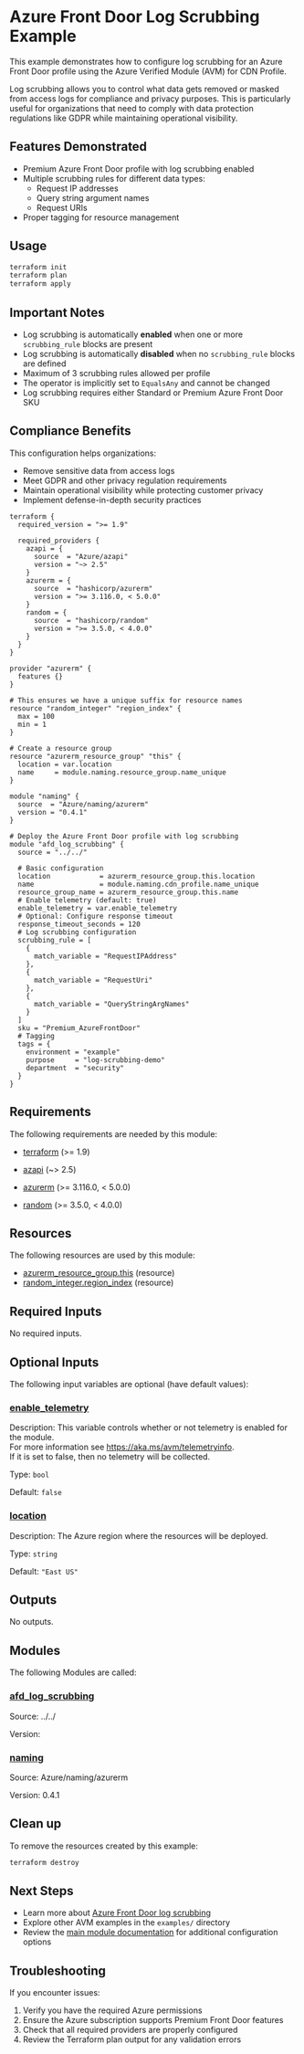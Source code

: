 <!-- BEGIN_TF_DOCS -->
# Azure Front Door Log Scrubbing Example

This example demonstrates how to configure log scrubbing for an Azure Front Door profile using the Azure Verified Module (AVM) for CDN Profile.

Log scrubbing allows you to control what data gets removed or masked from access logs for compliance and privacy purposes. This is particularly useful for organizations that need to comply with data protection regulations like GDPR while maintaining operational visibility.

## Features Demonstrated

- Premium Azure Front Door profile with log scrubbing enabled
- Multiple scrubbing rules for different data types:
  - Request IP addresses
  - Query string argument names  
  - Request URIs
- Proper tagging for resource management

## Usage

```bash
terraform init
terraform plan
terraform apply
```

## Important Notes

- Log scrubbing is automatically **enabled** when one or more `scrubbing_rule` blocks are present
- Log scrubbing is automatically **disabled** when no `scrubbing_rule` blocks are defined
- Maximum of 3 scrubbing rules allowed per profile
- The operator is implicitly set to `EqualsAny` and cannot be changed
- Log scrubbing requires either Standard or Premium Azure Front Door SKU

## Compliance Benefits

This configuration helps organizations:
- Remove sensitive data from access logs
- Meet GDPR and other privacy regulation requirements
- Maintain operational visibility while protecting customer privacy
- Implement defense-in-depth security practices

```hcl
terraform {
  required_version = ">= 1.9"

  required_providers {
    azapi = {
      source  = "Azure/azapi"
      version = "~> 2.5"
    }
    azurerm = {
      source  = "hashicorp/azurerm"
      version = ">= 3.116.0, < 5.0.0"
    }
    random = {
      source  = "hashicorp/random"
      version = ">= 3.5.0, < 4.0.0"
    }
  }
}

provider "azurerm" {
  features {}
}

# This ensures we have a unique suffix for resource names
resource "random_integer" "region_index" {
  max = 100
  min = 1
}

# Create a resource group
resource "azurerm_resource_group" "this" {
  location = var.location
  name     = module.naming.resource_group.name_unique
}

module "naming" {
  source  = "Azure/naming/azurerm"
  version = "0.4.1"
}

# Deploy the Azure Front Door profile with log scrubbing
module "afd_log_scrubbing" {
  source = "../../"

  # Basic configuration
  location            = azurerm_resource_group.this.location
  name                = module.naming.cdn_profile.name_unique
  resource_group_name = azurerm_resource_group.this.name
  # Enable telemetry (default: true)
  enable_telemetry = var.enable_telemetry
  # Optional: Configure response timeout
  response_timeout_seconds = 120
  # Log scrubbing configuration
  scrubbing_rule = [
    {
      match_variable = "RequestIPAddress"
    },
    {
      match_variable = "RequestUri"
    },
    {
      match_variable = "QueryStringArgNames"
    }
  ]
  sku = "Premium_AzureFrontDoor"
  # Tagging
  tags = {
    environment = "example"
    purpose     = "log-scrubbing-demo"
    department  = "security"
  }
}
```

<!-- markdownlint-disable MD033 -->
## Requirements

The following requirements are needed by this module:

- <a name="requirement_terraform"></a> [terraform](#requirement\_terraform) (>= 1.9)

- <a name="requirement_azapi"></a> [azapi](#requirement\_azapi) (~> 2.5)

- <a name="requirement_azurerm"></a> [azurerm](#requirement\_azurerm) (>= 3.116.0, < 5.0.0)

- <a name="requirement_random"></a> [random](#requirement\_random) (>= 3.5.0, < 4.0.0)

## Resources

The following resources are used by this module:

- [azurerm_resource_group.this](https://registry.terraform.io/providers/hashicorp/azurerm/latest/docs/resources/resource_group) (resource)
- [random_integer.region_index](https://registry.terraform.io/providers/hashicorp/random/latest/docs/resources/integer) (resource)

<!-- markdownlint-disable MD013 -->
## Required Inputs

No required inputs.

## Optional Inputs

The following input variables are optional (have default values):

### <a name="input_enable_telemetry"></a> [enable\_telemetry](#input\_enable\_telemetry)

Description: This variable controls whether or not telemetry is enabled for the module.  
For more information see <https://aka.ms/avm/telemetryinfo>.  
If it is set to false, then no telemetry will be collected.

Type: `bool`

Default: `false`

### <a name="input_location"></a> [location](#input\_location)

Description: The Azure region where the resources will be deployed.

Type: `string`

Default: `"East US"`

## Outputs

No outputs.

## Modules

The following Modules are called:

### <a name="module_afd_log_scrubbing"></a> [afd\_log\_scrubbing](#module\_afd\_log\_scrubbing)

Source: ../../

Version:

### <a name="module_naming"></a> [naming](#module\_naming)

Source: Azure/naming/azurerm

Version: 0.4.1

## Clean up

To remove the resources created by this example:

```bash
terraform destroy
```

## Next Steps

- Learn more about [Azure Front Door log scrubbing](https://docs.microsoft.com/en-us/azure/frontdoor/logs-scrubbing)
- Explore other AVM examples in the `examples/` directory
- Review the [main module documentation](../../README.md) for additional configuration options

## Troubleshooting

If you encounter issues:

1. Verify you have the required Azure permissions
2. Ensure the Azure subscription supports Premium Front Door features
3. Check that all required providers are properly configured
4. Review the Terraform plan output for any validation errors
<!-- END_TF_DOCS -->